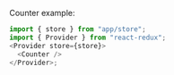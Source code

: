 Counter example:

```js
import { store } from "app/store";
import { Provider } from "react-redux";
<Provider store={store}>
  <Counter />
</Provider>;
```
